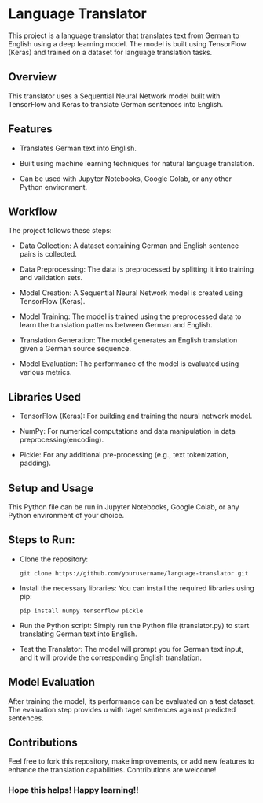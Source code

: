 # Language Translator
This project is a language translator that translates text from German to English using a deep learning model. The model is built using TensorFlow (Keras) and trained on a dataset for language translation tasks.

## Overview
This translator uses a Sequential Neural Network model built with TensorFlow and Keras to translate German sentences into English.

## Features
- Translates German text into English.

- Built using machine learning techniques for natural language translation.

- Can be used with Jupyter Notebooks, Google Colab, or any other Python environment.

## Workflow
The project follows these steps:

- Data Collection: A dataset containing German and English sentence pairs is collected.

- Data Preprocessing: The data is preprocessed by splitting it into training and validation sets.

- Model Creation: A Sequential Neural Network model is created using TensorFlow (Keras).

- Model Training: The model is trained using the preprocessed data to learn the translation patterns between German and English.

- Translation Generation: The model generates an English translation given a German source sequence.

- Model Evaluation: The performance of the model is evaluated using various metrics.

## Libraries Used
- TensorFlow (Keras): For building and training the neural network model.

- NumPy: For numerical computations and data manipulation in data preprocessing(encoding).

- Pickle: For any additional pre-processing (e.g., text tokenization, padding).

## Setup and Usage
This Python file can be run in Jupyter Notebooks, Google Colab, or any Python environment of your choice.

## Steps to Run:
- Clone the repository:

      git clone https://github.com/yourusername/language-translator.git
- Install the necessary libraries: You can install the required libraries using pip:

      pip install numpy tensorflow pickle
- Run the Python script: Simply run the Python file (translator.py) to start translating German text into English.

- Test the Translator: The model will prompt you for German text input, and it will provide the corresponding English translation.

## Model Evaluation
After training the model, its performance can be evaluated on a test dataset. The evaluation step provides u with taget sentences against predicted sentences.

## Contributions
Feel free to fork this repository, make improvements, or add new features to enhance the translation capabilities. Contributions are welcome!

### Hope this helps! Happy learning!!

